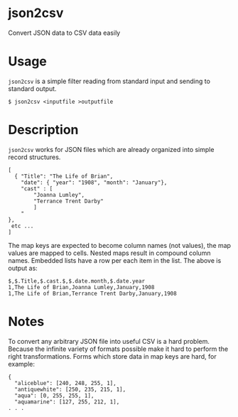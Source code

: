 # json2csv

Convert JSON data to CSV data easily

# Usage

`json2csv` is a simple filter reading from standard input and sending to standard output.

```
$ json2csv <inputfile >outputfile
```

# Description

`json2csv` works for JSON files which are already organized into simple record structures.

```
[
  { "Title": "The Life of Brian",
    "date": { "year": "1908", "month": "January"},
	"cast" : [
	    "Joanna Lumley",
		"Terrance Trent Darby"
		]
	"
},
 etc ...
]
```

The map keys are expected to become column names (not values), the map values are 
mapped to cells. Nested maps result in compound column names. Embedded lists have a 
row per each item in the list. The above is output as:

```
$,$.Title,$.cast.$,$.date.month,$.date.year
1,The Life of Brian,Joanna Lumley,January,1908
1,The Life of Brian,Terrance Trent Darby,January,1908
```

# Notes

To convert any arbitrary JSON file into useful CSV is a hard problem. Because the infinite
variety of formats possible make it hard to perform the right transformations. Forms which 
store data in map keys are hard, for example: 

```
{
  "aliceblue": [240, 248, 255, 1],
  "antiquewhite": [250, 235, 215, 1],
  "aqua": [0, 255, 255, 1],
  "aquamarine": [127, 255, 212, 1],
. . .
```

